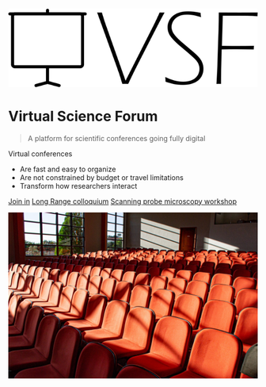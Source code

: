 ![logo](media/logo.png)

# Virtual Science Forum

> A platform for scientific conferences going fully digital

Virtual conferences

- Are fast and easy to organize
- Are not constrained by budget or travel limitations
- Transform how researchers interact

[Join in](#welcome)
[Long Range colloquium](long_range_colloquium.md)
[Scanning probe microscopy workshop](SPM_workshop.md)

<!-- background image -->

![](media/bg.jpg)
